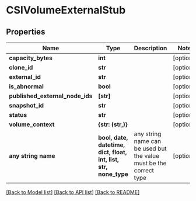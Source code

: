 # CSIVolumeExternalStub


## Properties
Name | Type | Description | Notes
------------ | ------------- | ------------- | -------------
**capacity_bytes** | **int** |  | [optional] 
**clone_id** | **str** |  | [optional] 
**external_id** | **str** |  | [optional] 
**is_abnormal** | **bool** |  | [optional] 
**published_external_node_ids** | **[str]** |  | [optional] 
**snapshot_id** | **str** |  | [optional] 
**status** | **str** |  | [optional] 
**volume_context** | **{str: (str,)}** |  | [optional] 
**any string name** | **bool, date, datetime, dict, float, int, list, str, none_type** | any string name can be used but the value must be the correct type | [optional]

[[Back to Model list]](../README.md#documentation-for-models) [[Back to API list]](../README.md#documentation-for-api-endpoints) [[Back to README]](../README.md)


